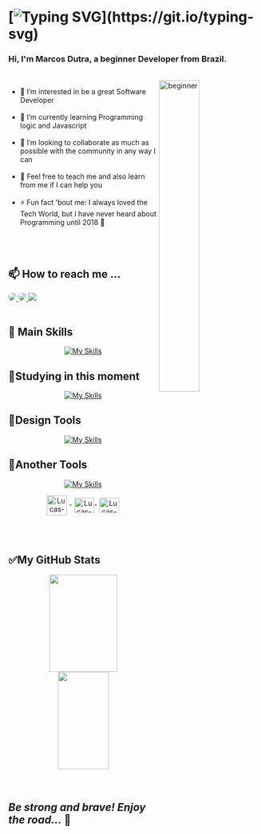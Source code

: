 

# [![Typing SVG](https://readme-typing-svg.demolab.com?font=Fira+Code&weight=700&size=60&letterSpacing=10px&pause=1000&color=000000&center=true&vCenter=false&multiline=false&width=1500&height=100&lines=Hello+there;Be+Welcome+to+my+World!)](https://git.io/typing-svg)
### Hi, I'm Marcos Dutra, a beginner Developer from Brazil.
<br>

<img width="40%" height="40%" align="right" alt="beginner" src=https://www.filhao.com.br/noticia/Programacao-para-Criancas-Como-Aprender-Progracao-Gratis-120-g.png />

- 👀 I’m interested in be a great Software Developer 
<br><br>
- 🌱 I’m currently learning Programming logic and Javascript
<br><br>
- 💞️ I’m looking to collaborate as much as possible with the community in any way I can
<br><br>
- 💬 Feel free to teach me and also learn from me if I can help you
<br><br>
- ⚡ Fun fact 'bout me: I always loved the Tech World, but I have never heard about Programming until 2018 🤡
<br><br>
<br><br>

## 📫 How to reach me ...
<a href="https://www.linkedin.com/in/marcos-dutra-702a24175/" target="_blank">
    <img src="https://img.shields.io/badge/-LinkedIn-%230077B5?style=for-the-badge&logo=linkedin&logoColor=white" style="border-radius: 30px" target="_blank">
</a> 

<a href="https://www.instagram.com/dutr4_marc0s/" target="_blank">
   <img src="https://img.shields.io/badge/Instagram-DD0477?style=for-the-badge&logo=instagram&logoColor=white" style="border-radius: 30px" target="_blank">
</a>
  
<a href = "m.dutrasa@gmail.com">
    <img src="https://img.shields.io/badge/Gmail-333333?style=for-the-badge&logo=gmail&logoColor=red">
</a>
<br><br>

## 🧠 Main Skills
<div align="center">

  [![My Skills](https://skillicons.dev/icons?i=js,html,css,tailwind,vitest)](https://skillicons.dev)
</div>

## 📖Studying in this moment 
<div align="center">
  
  [![My Skills](https://skillicons.dev/icons?i=js,bootstrap,docker)](https://skillicons.dev)
</div>

## 🎨Design Tools
<div align="center">

  [![My Skills](https://skillicons.dev/icons?i=ps,figma,canva)](https://skillicons.dev)
</div>

## 🔧Another Tools
<div style="display: inline_block" align="center">
  
  [![My Skills](https://skillicons.dev/icons?i=git,github,linux,markdown,powershell,netlify,vite,vscode)](https://skillicons.dev) 
  <br>
  
  <img align="center" alt="Lucas-Windows" height="40" width="40" src="https://cdn.jsdelivr.net/gh/devicons/devicon/icons/windows8/windows8-original.svg"> -
  <img align="center" alt="Lucas-Trello" height="30" width="40" src="https://cdn.jsdelivr.net/gh/devicons/devicon/icons/trello/trello-plain.svg">-
  <img align="center" alt="Lucas-Jira" height="30" width="40" src="https://cdn.jsdelivr.net/gh/devicons/devicon/icons/jira/jira-original.svg">
</div>

<br><br>

## ✅My GitHub Stats
<div align="center">  
   <img width="52%" height="195px" src="https://github-readme-stats.vercel.app/api?username=mdutrashark&theme=tokyonight&show_icons=true&alt="Marcos Dutra github stats" />
  <img width="45%" height="195px" src="https://github-readme-stats.vercel.app/api/top-langs/?username=mdutrashark&layout=compact&hide_border=true&title_color=E8E5BC&text_color=E8E5BC&bg_color=0d1117" />
</div>
<br><br>

## ***Be strong and brave! Enjoy the road...*** 🚀

<!---
mdutrashark/mdutrashark is a ✨ special ✨ repository because its `README.md` (this file) appears on your GitHub profile.
You can click the Preview link to take a look at your changes.
--->
